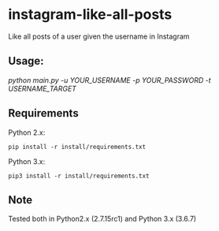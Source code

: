 # instagram-like-all-posts
Like all posts of a user given the username in Instagram


## Usage: 

*python main.py -u YOUR_USERNAME -p YOUR_PASSWORD -t USERNAME_TARGET*


## Requirements

Python 2.x:

```
pip install -r install/requirements.txt
```

Python 3.x:

```
pip3 install -r install/requirements.txt
```

## Note

Tested both in Python2.x (2.7.15rc1) and Python 3.x (3.6.7)